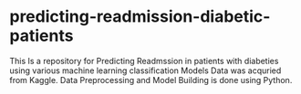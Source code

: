 # predicting-readmission-diabetic-patients
This Is a repository for Predicting Readmssion in patients with diabeties using various machine learning classification Models
Data was acquried from Kaggle.
Data Preprocessing and Model Building is done using Python.
